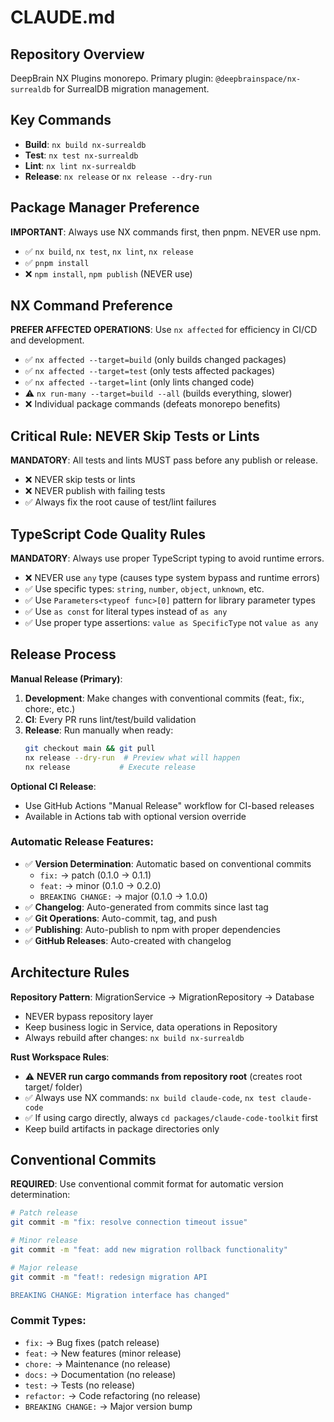# CLAUDE.md

## Repository Overview

DeepBrain NX Plugins monorepo. Primary plugin: `@deepbrainspace/nx-surrealdb`
for SurrealDB migration management.

## Key Commands

- **Build**: `nx build nx-surrealdb`
- **Test**: `nx test nx-surrealdb`
- **Lint**: `nx lint nx-surrealdb`
- **Release**: `nx release` or `nx release --dry-run`

## Package Manager Preference

**IMPORTANT**: Always use NX commands first, then pnpm. NEVER use npm.

- ✅ `nx build`, `nx test`, `nx lint`, `nx release`
- ✅ `pnpm install`
- ❌ `npm install`, `npm publish` (NEVER use)

## NX Command Preference

**PREFER AFFECTED OPERATIONS**: Use `nx affected` for efficiency in CI/CD and
development.

- ✅ `nx affected --target=build` (only builds changed packages)
- ✅ `nx affected --target=test` (only tests affected packages)
- ✅ `nx affected --target=lint` (only lints changed code)
- ⚠️ `nx run-many --target=build --all` (builds everything, slower)
- ❌ Individual package commands (defeats monorepo benefits)

## Critical Rule: NEVER Skip Tests or Lints

**MANDATORY**: All tests and lints MUST pass before any publish or release.

- ❌ NEVER skip tests or lints
- ❌ NEVER publish with failing tests
- ✅ Always fix the root cause of test/lint failures

## TypeScript Code Quality Rules

**MANDATORY**: Always use proper TypeScript typing to avoid runtime errors.

- ❌ NEVER use `any` type (causes type system bypass and runtime errors)
- ✅ Use specific types: `string`, `number`, `object`, `unknown`, etc.
- ✅ Use `Parameters<typeof func>[0]` pattern for library parameter types
- ✅ Use `as const` for literal types instead of `as any`
- ✅ Use proper type assertions: `value as SpecificType` not `value as any`

## Release Process

**Manual Release (Primary)**:

1. **Development**: Make changes with conventional commits (feat:, fix:, chore:,
   etc.)
2. **CI**: Every PR runs lint/test/build validation
3. **Release**: Run manually when ready:
   ```bash
   git checkout main && git pull
   nx release --dry-run  # Preview what will happen
   nx release           # Execute release
   ```

**Optional CI Release**:

- Use GitHub Actions "Manual Release" workflow for CI-based releases
- Available in Actions tab with optional version override

### Automatic Release Features:

- ✅ **Version Determination**: Automatic based on conventional commits
  - `fix:` → patch (0.1.0 → 0.1.1)
  - `feat:` → minor (0.1.0 → 0.2.0)
  - `BREAKING CHANGE:` → major (0.1.0 → 1.0.0)
- ✅ **Changelog**: Auto-generated from commits since last tag
- ✅ **Git Operations**: Auto-commit, tag, and push
- ✅ **Publishing**: Auto-publish to npm with proper dependencies
- ✅ **GitHub Releases**: Auto-created with changelog

## Architecture Rules

**Repository Pattern**: MigrationService → MigrationRepository → Database

- NEVER bypass repository layer
- Keep business logic in Service, data operations in Repository
- Always rebuild after changes: `nx build nx-surrealdb`

**Rust Workspace Rules**:

- ⚠️ **NEVER run cargo commands from repository root** (creates root target/
  folder)
- ✅ Always use NX commands: `nx build claude-code`, `nx test claude-code`
- ✅ If using cargo directly, always `cd packages/claude-code-toolkit` first
- Keep build artifacts in package directories only

## Conventional Commits

**REQUIRED**: Use conventional commit format for automatic version
determination:

```bash
# Patch release
git commit -m "fix: resolve connection timeout issue"

# Minor release
git commit -m "feat: add new migration rollback functionality"

# Major release
git commit -m "feat!: redesign migration API

BREAKING CHANGE: Migration interface has changed"
```

### Commit Types:

- `fix:` → Bug fixes (patch release)
- `feat:` → New features (minor release)
- `chore:` → Maintenance (no release)
- `docs:` → Documentation (no release)
- `test:` → Tests (no release)
- `refactor:` → Code refactoring (no release)
- `BREAKING CHANGE:` → Major version bump
